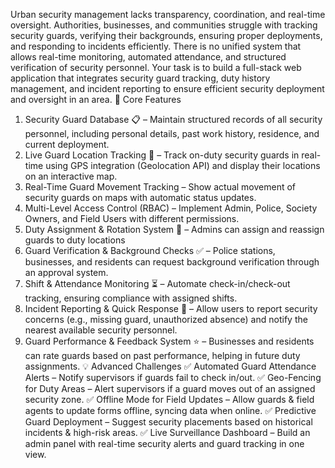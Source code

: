 Urban security management lacks transparency, coordination, and real-time oversight.
Authorities, businesses, and communities struggle with tracking security guards, verifying
their backgrounds, ensuring proper deployments, and responding to incidents efficiently.
There is no unified system that allows real-time monitoring, automated attendance, and
structured verification of security personnel.
Your task is to build a full-stack web application that integrates security guard tracking, duty
history management, and incident reporting to ensure efficient security deployment and
oversight in an area.
🔑 Core Features
1. Security Guard Database 📋 – Maintain structured records of all security personnel,
including personal details, past work history, residence, and current deployment.
2. Live Guard Location Tracking 📍 – Track on-duty security guards in real-time using
GPS integration (Geolocation API) and display their locations on an interactive map.
3. Real-Time Guard Movement Tracking – Show actual movement of security guards
on maps with automatic status updates.
4. Multi-Level Access Control (RBAC) – Implement Admin, Police, Society Owners,
and Field Users with different permissions.
5. Duty Assignment & Rotation System 🔄 – Admins can assign and reassign guards
to duty locations
6. Guard Verification & Background Checks ✅ – Police stations, businesses, and
residents can request background verification through an approval system.
7. Shift & Attendance Monitoring ⏳ – Automate check-in/check-out tracking, ensuring
compliance with assigned shifts.
8. Incident Reporting & Quick Response 🚨 – Allow users to report security concerns
(e.g., missing guard, unauthorized absence) and notify the nearest available security
personnel.
9. Guard Performance & Feedback System ⭐ – Businesses and residents can rate
guards based on past performance, helping in future duty assignments.
💡 Advanced Challenges
✅ Automated Guard Attendance Alerts – Notify supervisors if guards fail to check in/out.
✅ Geo-Fencing for Duty Areas – Alert supervisors if a guard moves out of an assigned
security zone.
✅ Offline Mode for Field Updates – Allow guards & field agents to update forms offline,
syncing data when online.
✅ Predictive Guard Deployment – Suggest security placements based on historical
incidents & high-risk areas.
✅ Live Surveillance Dashboard – Build an admin panel with real-time security alerts and
guard tracking in one view.
